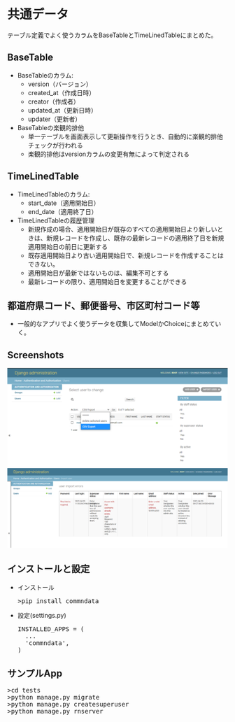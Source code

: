 # 共通データ

テーブル定義でよく使うカラムをBaseTableとTimeLinedTableにまとめた。

## BaseTable
- BaseTableのカラム:
  - version（バージョン）
  - created_at（作成日時）
  - creator（作成者）
  - updated_at（更新日時）
  - updater（更新者）
- BaseTableの楽観的排他
  - 単一テーブルを画面表示して更新操作を行うとき、自動的に楽観的排他チェックが行われる
  - 楽観的排他はversionカラムの変更有無によって判定される

## TimeLinedTable
- TimeLinedTableのカラム:
  - start_date（適用開始日）
  - end_date（適用終了日）
- TimeLinedTableの履歴管理
  - 新規作成の場合、適用開始日が既存のすべての適用開始日より新しいときは、新規レコードを作成し、既存の最新レコードの適用終了日を新規適用開始日の前日に更新する
  - 既存適用開始日より古い適用開始日で、新規レコードを作成することはできない。
  - 適用開始日が最新ではないものは、編集不可とする
  - 最新レコードの限り、適用開始日を変更することができる

## 都道府県コード、郵便番号、市区町村コード等
  - 一般的なアプリでよく使うデータを収集してModelかChoiceにまとめていく。

## Screenshots
![Export Action&Import button](images/checked_csv_001.png)
![Error List](images/checked_csv_errorlist.png)
## インストールと設定
- インストール
  <pre>
  >pip install commndata
  </pre>
- 設定(settings.py)
  <pre>
  INSTALLED_APPS = (
    ...
    'commndata',
  )
  </pre>

## サンプルApp
<pre>
>cd tests
>python manage.py migrate
>python manage.py createsuperuser
>python manage.py rnserver
</pre>